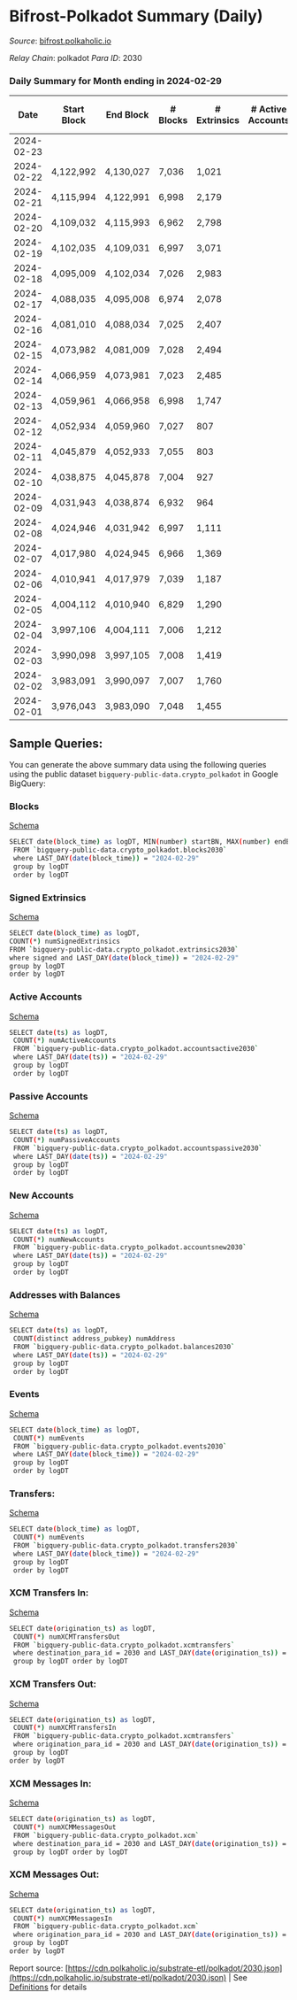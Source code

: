 # Bifrost-Polkadot Summary (Daily)

_Source_: [bifrost.polkaholic.io](https://bifrost.polkaholic.io)

*Relay Chain*: polkadot
*Para ID*: 2030



### Daily Summary for Month ending in 2024-02-29


| Date    | Start Block | End Block | # Blocks | # Extrinsics | # Active Accounts | # Passive Accounts | # New Accounts | # Addresses | # Events  | # Transfers ($USD) | # XCM Transfers In ($USD) | # XCM Transfers Out ($USD) | # XCM In | # XCM Out | Issues |
|---------|-------------|-----------|----------|--------------|-------------------|--------------------|----------------|-------------|-----------|--------------------|---------------------------|----------------------------|----------|-----------|--------|
| 2024-02-23 |  |  |  |  |  |  |  |  |  |   |   |   |  |  |  |
| 2024-02-22 | 4,122,992 | 4,130,027 | 7,036 | 1,021 |  |  |  | 33,416 | 27,280 | 1,545 ($15,218.60) |   |   |  |  |  |
| 2024-02-21 | 4,115,994 | 4,122,991 | 6,998 | 2,179 |  |  |  | 33,351 | 37,993 | 1,665 ($7,596.55) |   |   |  |  |  |
| 2024-02-20 | 4,109,032 | 4,115,993 | 6,962 | 2,798 |  |  |  | 33,299 | 44,749 | 2,327 ($25,571.77) |   |   |  |  |  |
| 2024-02-19 | 4,102,035 | 4,109,031 | 6,997 | 3,071 |  |  |  | 33,204 | 49,584 | 3,435 ($46,318.59) |   |   |  |  |  |
| 2024-02-18 | 4,095,009 | 4,102,034 | 7,026 | 2,983 |  |  |  | 33,003 | 48,592 | 3,214 ($10,864.82) |   |   |  |  |  |
| 2024-02-17 | 4,088,035 | 4,095,008 | 6,974 | 2,078 |  |  |  | 32,773 | 35,706 | 1,233 ($17,309.32) |   |   |  |  |  |
| 2024-02-16 | 4,081,010 | 4,088,034 | 7,025 | 2,407 |  |  |  | 32,737 | 39,801 | 1,568 ($10,106.10) |   |   |  |  |  |
| 2024-02-15 | 4,073,982 | 4,081,009 | 7,028 | 2,494 |  |  |  | 32,666 | 44,860 | 3,601 ($18,867.10) |   |   |  |  |  |
| 2024-02-14 | 4,066,959 | 4,073,981 | 7,023 | 2,485 |  |  |  | 32,590 | 42,121 | 2,397 ($43,924.59) |   |   |  |  |  |
| 2024-02-13 | 4,059,961 | 4,066,958 | 6,998 | 1,747 |  |  |  | 32,456 | 32,860 | 1,144 ($24,144.40) |   |   |  |  |  |
| 2024-02-12 | 4,052,934 | 4,059,960 | 7,027 | 807 |  |  |  | 32,424 | 24,696 | 1,238 ($1,378.21) |   |   |  |  |  |
| 2024-02-11 | 4,045,879 | 4,052,933 | 7,055 | 803 |  |  |  | 32,360 | 24,399 | 1,172 ($15,557.53) |   |   |  |  |  |
| 2024-02-10 | 4,038,875 | 4,045,878 | 7,004 | 927 |  |  |  | 32,313 | 25,379 | 1,223 ($6,946.73) |   |   |  |  |  |
| 2024-02-09 | 4,031,943 | 4,038,874 | 6,932 | 964 |  |  |  | 32,267 | 26,378 | 1,426 ($10,701.75) |   |   |  |  |  |
| 2024-02-08 | 4,024,946 | 4,031,942 | 6,997 | 1,111 |  |  |  | 32,201 | 28,125 | 1,735 ($10,045.04) |   |   |  |  |  |
| 2024-02-07 | 4,017,980 | 4,024,945 | 6,966 | 1,369 |  |  |  | 32,134 | 32,773 | 3,420 ($15,256.96) |   |   |  |  |  |
| 2024-02-06 | 4,010,941 | 4,017,979 | 7,039 | 1,187 |  |  |  | 32,061 | 26,962 | 1,231 ($24,957.80) |   |   |  |  |  |
| 2024-02-05 | 4,004,112 | 4,010,940 | 6,829 | 1,290 |  |  |  | 32,018 | 27,855 | 1,344 ($25,428.75) | 134 ($124,634.04) | 37 ($1,252.87) |  |  |  |
| 2024-02-04 | 3,997,106 | 4,004,111 | 7,006 | 1,212 |  |  |  | 31,974 | 27,374 | 1,287 ($60,412.90) | 111 ($51,952.84) | 24 ($1,884.77) |  |  |  |
| 2024-02-03 | 3,990,098 | 3,997,105 | 7,008 | 1,419 |  |  |  | 31,927 | 30,123 | 1,675 ($164,115.77) | 145 ($93,176.07) | 19 ($1,701.53) | 320 | 281 |  |
| 2024-02-02 | 3,983,091 | 3,990,097 | 7,007 | 1,760 |  |  |  | 31,877 | 34,145 | 2,559 ($277,359.56) | 143 ($140,161.03) | 32 ($31,296.22) | 367 | 314 |  |
| 2024-02-01 | 3,976,043 | 3,983,090 | 7,048 | 1,455 |  |  |  | 31,834 | 30,107 | 1,642 ($2,837,410.99) | 152 ($2,715,506.26) | 23 ($33,674.03) | 350 | 288 |  |

## Sample Queries:
You can generate the above summary data using the following queries using the public dataset `bigquery-public-data.crypto_polkadot` in Google BigQuery:


### Blocks 

[Schema](https://github.com/colorfulnotion/substrate-etl/blob/main/schema/blocks.json)

```bash
SELECT date(block_time) as logDT, MIN(number) startBN, MAX(number) endBN, COUNT(*) numBlocks 
 FROM `bigquery-public-data.crypto_polkadot.blocks2030`  
 where LAST_DAY(date(block_time)) = "2024-02-29" 
 group by logDT 
 order by logDT
```

### Signed Extrinsics 

[Schema](https://github.com/colorfulnotion/substrate-etl/blob/main/schema/extrinsics.json)

```bash
SELECT date(block_time) as logDT, 
COUNT(*) numSignedExtrinsics 
FROM `bigquery-public-data.crypto_polkadot.extrinsics2030`  
where signed and LAST_DAY(date(block_time)) = "2024-02-29" 
group by logDT 
order by logDT
```

### Active Accounts 

[Schema](https://github.com/colorfulnotion/substrate-etl/blob/main/schema/accountsactive.json)

```bash
SELECT date(ts) as logDT, 
 COUNT(*) numActiveAccounts 
 FROM `bigquery-public-data.crypto_polkadot.accountsactive2030` 
 where LAST_DAY(date(ts)) = "2024-02-29" 
 group by logDT 
 order by logDT
```

### Passive Accounts 

[Schema](https://github.com/colorfulnotion/substrate-etl/blob/main/schema/accountspassive.json)

```bash
SELECT date(ts) as logDT, 
 COUNT(*) numPassiveAccounts 
 FROM `bigquery-public-data.crypto_polkadot.accountspassive2030` 
 where LAST_DAY(date(ts)) = "2024-02-29" 
 group by logDT 
 order by logDT
```

### New Accounts 

[Schema](https://github.com/colorfulnotion/substrate-etl/blob/main/schema/accountsnew.json)

```bash
SELECT date(ts) as logDT, 
 COUNT(*) numNewAccounts 
 FROM `bigquery-public-data.crypto_polkadot.accountsnew2030` 
 where LAST_DAY(date(ts)) = "2024-02-29" 
 group by logDT
 order by logDT
```

### Addresses with Balances 

[Schema](https://github.com/colorfulnotion/substrate-etl/blob/main/schema/balances.json)

```bash
SELECT date(ts) as logDT,
 COUNT(distinct address_pubkey) numAddress 
 FROM `bigquery-public-data.crypto_polkadot.balances2030` 
 where LAST_DAY(date(ts)) = "2024-02-29" 
 group by logDT 
 order by logDT
```

### Events 

[Schema](https://github.com/colorfulnotion/substrate-etl/blob/main/schema/events.json)

```bash
SELECT date(block_time) as logDT, 
 COUNT(*) numEvents 
 FROM `bigquery-public-data.crypto_polkadot.events2030` 
 where LAST_DAY(date(block_time)) = "2024-02-29" 
 group by logDT 
 order by logDT
```

### Transfers:

[Schema](https://github.com/colorfulnotion/substrate-etl/blob/main/schema/transfers.json)

```bash
SELECT date(block_time) as logDT, 
 COUNT(*) numEvents 
 FROM `bigquery-public-data.crypto_polkadot.transfers2030` 
 where LAST_DAY(date(block_time)) = "2024-02-29" 
 group by logDT 
 order by logDT
```

### XCM Transfers In: 

[Schema](https://github.com/colorfulnotion/substrate-etl/blob/main/schema/xcmtransfers.json)

```bash
SELECT date(origination_ts) as logDT, 
 COUNT(*) numXCMTransfersOut 
 FROM `bigquery-public-data.crypto_polkadot.xcmtransfers` 
 where destination_para_id = 2030 and LAST_DAY(date(origination_ts)) = "2024-02-29" 
 group by logDT order by logDT
```

### XCM Transfers Out: 

[Schema](https://github.com/colorfulnotion/substrate-etl/blob/main/schema/xcmtransfers.json)

```bash
SELECT date(origination_ts) as logDT, 
 COUNT(*) numXCMTransfersIn 
 FROM `bigquery-public-data.crypto_polkadot.xcmtransfers` 
 where origination_para_id = 2030 and LAST_DAY(date(origination_ts)) = "2024-02-29" 
 group by logDT 
order by logDT
```

### XCM Messages In: 

[Schema](https://github.com/colorfulnotion/substrate-etl/blob/main/schema/xcm.json)

```bash
SELECT date(origination_ts) as logDT, 
 COUNT(*) numXCMMessagesOut 
 FROM `bigquery-public-data.crypto_polkadot.xcm` 
 where destination_para_id = 2030 and LAST_DAY(date(origination_ts)) = "2024-02-29" 
 group by logDT order by logDT
```

### XCM Messages Out: 

[Schema](https://github.com/colorfulnotion/substrate-etl/blob/main/schema/xcm.json)

```bash
SELECT date(origination_ts) as logDT, 
 COUNT(*) numXCMMessagesIn 
 FROM `bigquery-public-data.crypto_polkadot.xcm` 
 where origination_para_id = 2030 and LAST_DAY(date(origination_ts)) = "2024-02-29" 
 group by logDT 
order by logDT
```


Report source: [https://cdn.polkaholic.io/substrate-etl/polkadot/2030.json](https://cdn.polkaholic.io/substrate-etl/polkadot/2030.json) | See [Definitions](/DEFINITIONS.md) for details
